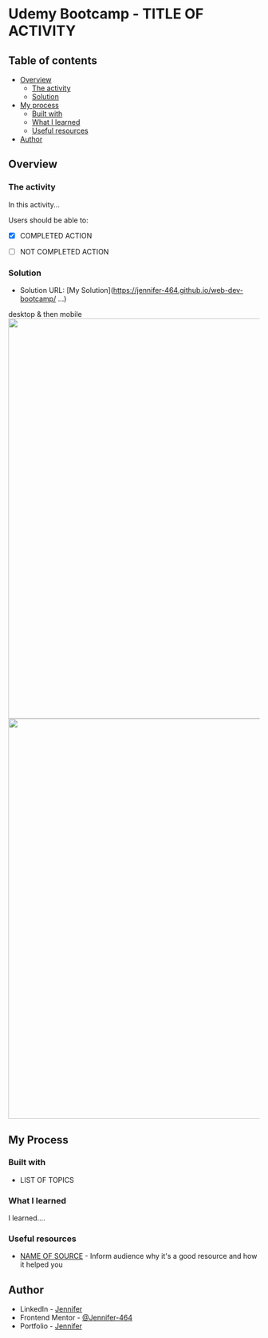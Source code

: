 # Udemy Bootcamp - TITLE OF ACTIVITY

## Table of contents

- [Overview](#overview)
  - [The activity](#the-activity)
  - [Solution](#solution)
- [My process](#my-process)
  - [Built with](#built-with)
  - [What I learned](#what-i-learned)
  - [Useful resources](#useful-resources)
- [Author](#author)



## Overview

### The activity

In this activity...

Users should be able to:
- [X] COMPLETED ACTION
- [ ] NOT COMPLETED ACTION


### Solution

- Solution URL: [My Solution](https://jennifer-464.github.io/web-dev-bootcamp/ ...)

desktop & then mobile
<img src="" height="800px"><br>
<img src="" width="800px"><br>



## My Process

### Built with

- LIST OF TOPICS


### What I learned

I learned....


### Useful resources

- [NAME OF SOURCE]() - Inform audience why it's a good resource and how it helped you


## Author

- LinkedIn - [Jennifer](https://www.linkedin.com/in/jennifer464/)
- Frontend Mentor - [@Jennifer-464](https://www.frontendmentor.io/profile/Jennifer-464)
- Portfolio - [Jennifer](https://jennifer-464.github.io/portfolio-gc/)